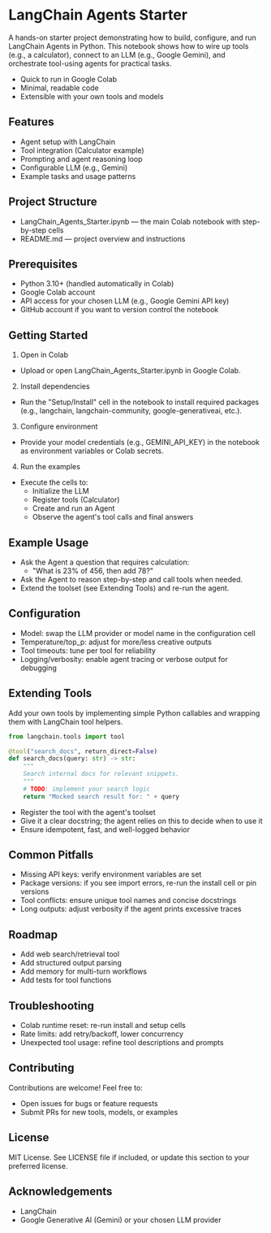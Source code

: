 # LangChain Agents Starter

A hands-on starter project demonstrating how to build, configure, and run LangChain Agents in Python. This notebook shows how to wire up tools (e.g., a calculator), connect to an LLM (e.g., Google Gemini), and orchestrate tool-using agents for practical tasks.

- Quick to run in Google Colab
- Minimal, readable code
- Extensible with your own tools and models

## Features

- Agent setup with LangChain
- Tool integration (Calculator example)
- Prompting and agent reasoning loop
- Configurable LLM (e.g., Gemini)
- Example tasks and usage patterns

## Project Structure

- LangChain_Agents_Starter.ipynb — the main Colab notebook with step-by-step cells
- README.md — project overview and instructions

## Prerequisites

- Python 3.10+ (handled automatically in Colab)
- Google Colab account
- API access for your chosen LLM (e.g., Google Gemini API key)
- GitHub account if you want to version control the notebook

## Getting Started

1) Open in Colab  
- Upload or open LangChain_Agents_Starter.ipynb in Google Colab.

2) Install dependencies  
- Run the "Setup/Install" cell in the notebook to install required packages (e.g., langchain, langchain-community, google-generativeai, etc.).

3) Configure environment  
- Provide your model credentials (e.g., GEMINI_API_KEY) in the notebook as environment variables or Colab secrets.

4) Run the examples  
- Execute the cells to:
  - Initialize the LLM
  - Register tools (Calculator)
  - Create and run an Agent
  - Observe the agent's tool calls and final answers

## Example Usage

- Ask the Agent a question that requires calculation:
  - "What is 23% of 456, then add 78?"
- Ask the Agent to reason step-by-step and call tools when needed.
- Extend the toolset (see Extending Tools) and re-run the agent.

## Configuration

- Model: swap the LLM provider or model name in the configuration cell
- Temperature/top_p: adjust for more/less creative outputs
- Tool timeouts: tune per tool for reliability
- Logging/verbosity: enable agent tracing or verbose output for debugging

## Extending Tools

Add your own tools by implementing simple Python callables and wrapping them with LangChain tool helpers.

```python
from langchain.tools import tool

@tool("search_docs", return_direct=False)
def search_docs(query: str) -> str:
    """
    Search internal docs for relevant snippets.
    """
    # TODO: implement your search logic
    return "Mocked search result for: " + query
```

- Register the tool with the agent's toolset
- Give it a clear docstring; the agent relies on this to decide when to use it
- Ensure idempotent, fast, and well-logged behavior

## Common Pitfalls

- Missing API keys: verify environment variables are set
- Package versions: if you see import errors, re-run the install cell or pin versions
- Tool conflicts: ensure unique tool names and concise docstrings
- Long outputs: adjust verbosity if the agent prints excessive traces

## Roadmap

- Add web search/retrieval tool
- Add structured output parsing
- Add memory for multi-turn workflows
- Add tests for tool functions

## Troubleshooting

- Colab runtime reset: re-run install and setup cells
- Rate limits: add retry/backoff, lower concurrency
- Unexpected tool usage: refine tool descriptions and prompts

## Contributing

Contributions are welcome! Feel free to:
- Open issues for bugs or feature requests
- Submit PRs for new tools, models, or examples

## License

MIT License. See LICENSE file if included, or update this section to your preferred license.

## Acknowledgements

- LangChain
- Google Generative AI (Gemini) or your chosen LLM provider
